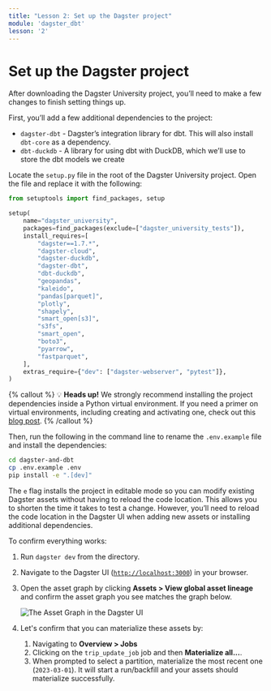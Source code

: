 ```yaml
---
title: "Lesson 2: Set up the Dagster project"
module: 'dagster_dbt'
lesson: '2'
---
```


# Set up the Dagster project

After downloading the Dagster University project, you’ll need to make a few changes to finish setting things up. 

First, you’ll add a few additional dependencies to the project: 

- `dagster-dbt` - Dagster’s integration library for dbt. This will also install `dbt-core` as a dependency.
- `dbt-duckdb` - A library for using dbt with DuckDB, which we’ll use to store the dbt models we create

Locate the `setup.py` file in the root of the Dagster University project. Open the file and replace it with the following:

```python
from setuptools import find_packages, setup

setup(
    name="dagster_university",
    packages=find_packages(exclude=["dagster_university_tests"]),
    install_requires=[
        "dagster==1.7.*",
        "dagster-cloud",
        "dagster-duckdb",
        "dagster-dbt",
        "dbt-duckdb",
        "geopandas",
        "kaleido",
        "pandas[parquet]",
        "plotly",
        "shapely",
        "smart_open[s3]",
        "s3fs",
        "smart_open",
        "boto3",
        "pyarrow",
        "fastparquet",
    ],
    extras_require={"dev": ["dagster-webserver", "pytest"]},
)
```

{% callout %}
💡 **Heads up!** We strongly recommend installing the project dependencies inside a Python virtual environment. If you need a primer on virtual environments, including creating and activating one, check out this [blog post](https://dagster.io/blog/python-packages-primer-2).
{% /callout %}

Then, run the following in the command line to rename the `.env.example`  file and install the dependencies:

```bash
cd dagster-and-dbt
cp .env.example .env
pip install -e ".[dev]"
```

The `e` flag installs the project in editable mode so you can modify existing Dagster assets without having to reload the code location. This allows you to shorten the time it takes to test a change. However, you’ll need to reload the code location in the Dagster UI when adding new assets or installing additional dependencies.

To confirm everything works:

1. Run `dagster dev`  from the directory.
2. Navigate to the Dagster UI ([`http://localhost:3000`](http://localhost:3000/)) in your browser.
3. Open the asset graph by clicking **Assets > View global asset lineage** and confirm the asset graph you see matches the graph below.

   ![The Asset Graph in the Dagster UI](/images/dagster-dbt/lesson-2/asset-graph.png)

4. Let's confirm that you can materialize these assets by:
   1. Navigating to **Overview > Jobs**
   2. Clicking on the `trip_update_job` job and then **Materialize all...**. 
   3. When prompted to select a partition, materialize the most recent one (`2023-03-01`). It will start a run/backfill and your assets should materialize successfully.
